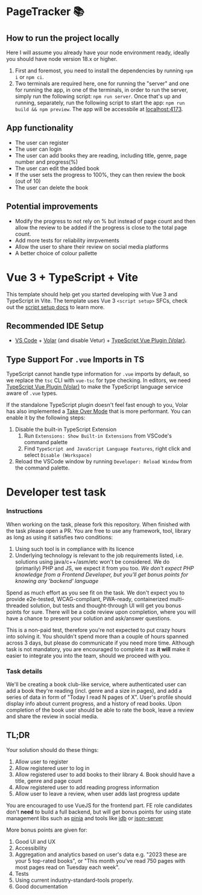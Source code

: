# PageTracker 📚

## How to run the project locally

Here I will assume you already have your node environment ready, ideally you should have node version 18.x or higher.

1. First and foremost, you need to install the dependencies by running `npm i` or `npm ci`.
2. Two terminals are required here, one for running the "server" and one for running the app, in one of the terminals, in order to run the server, simply run the following script: `npm run server`. Once that's up and running, separately, run the following script to start the app: `npm run build && npm preview`. The app will be accessbile at [localhost:4173](http://localhost:4173/).

## App functionality

-   The user can register
-   The user can login
-   The user can add books they are reading, including title, genre, page number and progress(%)
-   The user can edit the added book
-   If the user sets the progress to 100%, they can then review the book (out of 10)
-   The user can delete the book

## Potential improvements

-   Modify the progress to not rely on % but instead of page count and then allow the review to be added if the progress is close to the total page count.
-   Add more tests for reliability imrpvements
-   Allow the user to share their review on social media platforms
-   A better choice of colour pallette

# Vue 3 + TypeScript + Vite

This template should help get you started developing with Vue 3 and TypeScript in Vite. The template uses Vue 3 `<script setup>` SFCs, check out the [script setup docs](https://v3.vuejs.org/api/sfc-script-setup.html#sfc-script-setup) to learn more.

## Recommended IDE Setup

-   [VS Code](https://code.visualstudio.com/) + [Volar](https://marketplace.visualstudio.com/items?itemName=Vue.volar) (and disable Vetur) + [TypeScript Vue Plugin (Volar)](https://marketplace.visualstudio.com/items?itemName=Vue.vscode-typescript-vue-plugin).

## Type Support For `.vue` Imports in TS

TypeScript cannot handle type information for `.vue` imports by default, so we replace the `tsc` CLI with `vue-tsc` for type checking. In editors, we need [TypeScript Vue Plugin (Volar)](https://marketplace.visualstudio.com/items?itemName=Vue.vscode-typescript-vue-plugin) to make the TypeScript language service aware of `.vue` types.

If the standalone TypeScript plugin doesn't feel fast enough to you, Volar has also implemented a [Take Over Mode](https://github.com/johnsoncodehk/volar/discussions/471#discussioncomment-1361669) that is more performant. You can enable it by the following steps:

1. Disable the built-in TypeScript Extension
    1. Run `Extensions: Show Built-in Extensions` from VSCode's command palette
    2. Find `TypeScript and JavaScript Language Features`, right click and select `Disable (Workspace)`
2. Reload the VSCode window by running `Developer: Reload Window` from the command palette.

# Developer test task

### Instructions

When working on the task, please fork this repository. When finished with the task please open a PR.
You are free to use any framework, tool, library as long as using it satisfies two conditions:

1. Using such tool is in compliance with its licence
2. Underlying technology is relevant to the job requirements listed, i.e. solutions using java/c++/asm/etc won't be considered. We do (primarily) PHP and JS, we expect it from you too. _We don't expect PHP knowledge from a Frontend Developer, but you'll get bonus points for knowing any 'backend' language_

Spend as much effort as you see fit on the task. We don't expect you to provide e2e-tested, WCAG-compliant, PWA-ready, containerized multi-threaded solution, but tests and thought-through UI will get you bonus points for sure.
There will be a code review upon completion, where you will have a chance to present your solution and ask/answer questions.

This is a non-paid test, therefore you're not expected to put crazy hours into solving it. You shouldn't spend more than a couple of hours spanned across 3 days, but please do communicate if you need more time.
Although task is not mandatory, you are encouraged to complete it as **it will** make it easier to integrate you into the team, should we proceed with you.

### Task details

We'll be creating a book club-like service, where authenticated user can add a book they're reading (incl. genre and a size in pages), and add a series of data in form of "Today I read N pages of X".
User's profile should display info about current progress, and a history of read books.
Upon completion of the book user should be able to rate the book, leave a review and share the review in social media.

## TL;DR

Your solution should do these things:

1. Allow user to register
2. Allow registered user to log in
3. Allow registered user to add books to their library 4. Book should have a title, genre and page count
4. Allow registered user to add reading progress information
5. Allow user to leave a review, when user adds last progress update

You are encouraged to use VueJS for the frontend part. FE role candidates don't **need** to build a full backend, but will get bonus points for using state management libs such as [pinia](https://pinia.vuejs.org/) and tools like [idb](https://www.npmjs.com/package/idb) or [json-server](https://www.npmjs.com/package/json-server)

More bonus points are given for:

1. Good UI and UX
2. Accessibility
3. Aggregation and analytics based on user's data e.g. "2023 these are your 5 top-rated books", or "This month you've read 750 pages with most pages read on Tuesday each week".
4. Tests
5. Using current industry-standard-tools properly.
6. Good documentation

